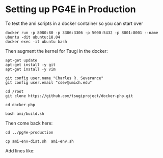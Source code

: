 Setting up PG4E in Production
=============================

To test the ami scripts in a docker container so you can start over

    docker run -p 8080:80 -p 3306:3306 -p 5000:5432 -p 8001:8001 --name ubuntu -dit ubuntu:18.04
    docker exec -it ubuntu bash

Then augment the kernel for Tsugi in the docker:

    apt-get update
    apt-get install -y git
    apt-get install -y vim

    git config user.name "Charles R. Severance"
    git config user.email "csev@umich.edu"

    cd /root
    git clone https://github.com/tsugiproject/docker-php.git

    cd docker-php

    bash ami/build.sh

Then come back here:

    cd ../pg4e-production

    cp ami-env-dist.sh  ami-env.sh

Add lines like:



